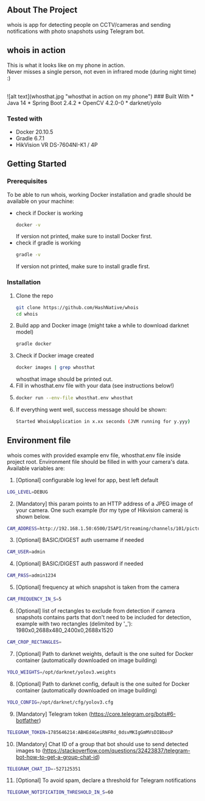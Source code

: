 ## About The Project
whois is app for detecting people on CCTV/cameras and sending notifications with photo snapshots using Telegram bot.

## whois in action
This is what it looks like on my phone in action.
<br />
Never misses a single person, not even in infrared mode (during night time) :)

<br />
![alt text](whosthat.jpg "whosthat in action on my phone")
### Built With
* Java 14
* Spring Boot 2.4.2
* OpenCV 4.2.0-0
* darknet/yolo

### Tested with
* Docker 20.10.5
* Gradle 6.7.1
* HikVision VR DS-7604NI-K1 / 4P

## Getting Started

### Prerequisites

To be able to run whois, working Docker installation and gradle should be available on your machine:
* check if Docker is working
  ```sh
  docker -v
  ```
    If version not printed, make sure to install Docker first.
* check if gradle is working
  ```sh
  gradle -v
  ```
  If version not printed, make sure to install gradle first.
### Installation

1. Clone the repo
   ```sh
   git clone https://github.com/HashNative/whois
   cd whois
   ```
2. Build app and Docker image (might take a while to download darknet model)
   ```sh
   gradle docker
   ```
3. Check if Docker image created
   ```sh
   docker images | grep whosthat
   ```
    whosthat image should be printed out.
4. Fill in whosthat.env file with your data (see instructions below!)
5.  ```sh
    docker run --env-file whosthat.env whosthat
    ```
6. If everything went well, success message should be shown:
    ```sh
    Started WhoisApplication in x.xx seconds (JVM running for y.yyy)
    ```

## Environment file

whois comes with provided example env file, whosthat.env file inside project root.
Environment file should be filled in with your camera's data. Available variables are:
1. [Optional] configurable log level for app, best left default
```sh
LOG_LEVEL=DEBUG
```
2. [Mandatory] this param points to an HTTP address of a JPEG image of your camera.
One such example (for my type of Hikvision camera) is shown below.
```sh
CAM_ADDRESS=http://192.168.1.50:6500/ISAPI/Streaming/channels/101/picture
```
3. [Optional] BASIC/DIGEST auth username if needed
```sh
CAM_USER=admin
```
4. [Optional] BASIC/DIGEST auth password if needed
```sh
CAM_PASS=admin1234
```
5. [Optional] frequency at which snapshot is taken from the camera 
```sh
CAM_FREQUENCY_IN_S=5
```
6. [Optional] list of rectangles to exclude from detection if camera snapshots contains parts that 
   don't need to be included for detection, example with two rectangles (delimited by '_'): 1980x0,2688x480_2400x0,2688x1520
```sh
CAM_CROP_RECTANGLES=
```
7. [Optional] Path to darknet weights, default is the one suited for Docker container (automatically downloaded on image building)
```sh
YOLO_WEIGHTS=/opt/darknet/yolov3.weights
```
8. [Optional] Path to darknet config, default is the one suited for Docker container (automatically downloaded on image building)
```sh
YOLO_CONFIG=/opt/darknet/cfg/yolov3.cfg
```
9. [Mandatory] Telegram token (https://core.telegram.org/bots#6-botfather)
```sh
TELEGRAM_TOKEN=1785646214:ABHEd4GeiRNFRd_0dsvMKIgGmMVsDIBbosP
```
10. [Mandatory] Chat ID of a group that bot should use to send detected images to 
    (https://stackoverflow.com/questions/32423837/telegram-bot-how-to-get-a-group-chat-id)
```sh
TELEGRAM_CHAT_ID=-527125351
```
11. [Optional] To avoid spam, declare a threshold for Telegram notifications
```sh
TELEGRAM_NOTIFICATION_THRESHOLD_IN_S=60
```



